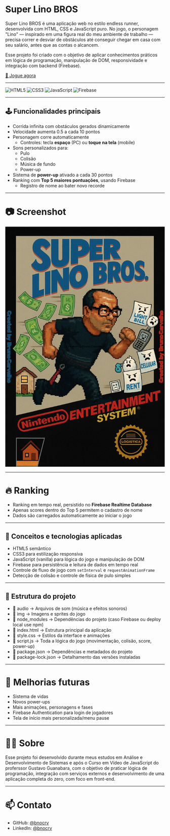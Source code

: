 # Super Lino BROS

Super Lino BROS é uma aplicação web no estilo endless runner, desenvolvida com HTML, CSS e JavaScript puro. No jogo, o personagem "Lino" — inspirado em uma figura real do meu ambiente de trabalho — precisa correr e desviar de obstáculos até conseguir chegar em casa com seu salário, antes que as contas o alcancem.  

Esse projeto foi criado com o objetivo de aplicar conhecimentos práticos em lógica de programação, manipulação de DOM, responsividade e integração com backend (Firebase).

[🔗 Jogue agora](https://superlinobros.vercel.app)

---

![HTML5](https://img.shields.io/badge/HTML5-E34F26?style=flat&logo=html5&logoColor=white)
![CSS3](https://img.shields.io/badge/CSS3-1572B6?style=flat&logo=css3&logoColor=white)
![JavaScript](https://img.shields.io/badge/JavaScript-F7DF1E?style=flat&logo=javascript&logoColor=black)
![Firebase](https://img.shields.io/badge/Firebase-FFCA28?style=flat&logo=firebase&logoColor=black)

---

## 🕹️ Funcionalidades principais

- Corrida infinita com obstáculos gerados dinamicamente
- Velocidade aumenta 0.5 a cada 10 pontos
- Personagem corre automaticamente
  - Controles: tecla **espaço** (PC) ou **toque na tela** (mobile)
- Sons personalizados para:
  - Pulo
  - Colisão
  - Música de fundo
  - Power-up
- Sistema de **power-up** ativado a cada 30 pontos
- Ranking com **Top 5 maiores pontuações**, usando Firebase
  - Registro de nome ao bater novo recorde

---

# 📷 Screenshot

<img src="img/screenshot.png" alt="Screenshot do Super Lino BROS" width="600"/>

---

# 🔥 Ranking

- Ranking em tempo real, persistido no **Firebase Realtime Database**
- Apenas scores dentro do Top 5 permitem o cadastro de nome
- Dados são carregados automaticamente ao iniciar o jogo

---

## 🧠 Conceitos e tecnologias aplicadas

- HTML5 semântico
- CSS3 para estilização responsiva
- JavaScript (vanilla) para lógica do jogo e manipulação de DOM
- Firebase para persistência e leitura de dados em tempo real
- Controle de fluxo de jogo com `setInterval` e `requestAnimationFrame`
- Detecção de colisão e controle de física de pulo simples

---

## 📁 Estrutura do projeto

- 📁 audio → Arquivos de som (música e efeitos sonoros)
- 📁 img → Imagens e sprites do jogo
- 📁 node_modules → Dependências do projeto (caso Firebase ou deploy local use npm)
- 📄 index.html → Estrutura principal da aplicação
- 📄 style.css → Estilos da interface e animações
- 📄 script.js → Toda a lógica do jogo (movimentação, colisão, score, power-up)
- 📄 package.json → Dependências e metadados do projeto
- 📄 package-lock.json → Detalhamento das versões instaladas

---

# 🧪 Melhorias futuras

- Sistema de vidas
- Novos power-ups
- Mais animações, personagens e fases
- Firebase Authentication para login de jogadores
- Tela de início mais personalizada/menu pause

---

# 👨‍💻 Sobre

Esse projeto foi desenvolvido durante meus estudos em Análise e Desenvolvimento de Sistemas e após o Curso em Vídeo de JavaScript do proferssor Gustavo Guanabara, com o objetivo de praticar lógica de programação, integração com serviços externos e desenvolvimento de uma aplicação completa do zero, com foco em front-end.

---

# 📫 Contato

- GitHub: [@bnocrv](https://github.com/bnocrv)
- LinkedIn: [@bnocrv](https://linkedin.com/in/bnocrv)
